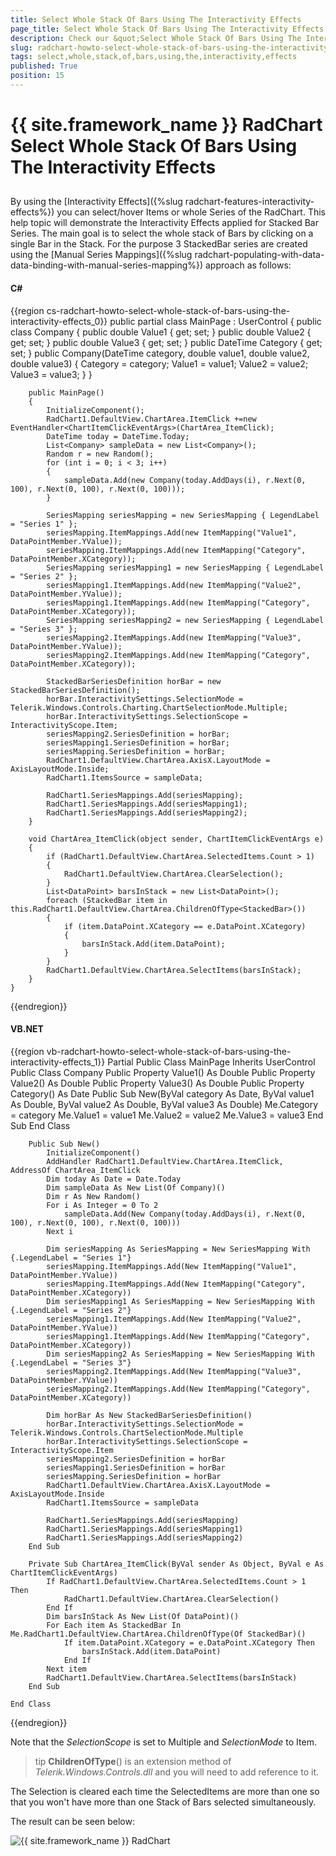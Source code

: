 ```yaml
---
title: Select Whole Stack Of Bars Using The Interactivity Effects
page_title: Select Whole Stack Of Bars Using The Interactivity Effects
description: Check our &quot;Select Whole Stack Of Bars Using The Interactivity Effects&quot; documentation article for the RadChart {{ site.framework_name }} control.
slug: radchart-howto-select-whole-stack-of-bars-using-the-interactivity-effects
tags: select,whole,stack,of,bars,using,the,interactivity,effects
published: True
position: 15
---
```


# {{ site.framework_name }} RadChart Select Whole Stack Of Bars Using The Interactivity Effects



## 

By using the [Interactivity Effects]({%slug radchart-features-interactivity-effects%}) you can select/hover Items or whole Series of the RadChart. This help topic will demonstrate the Interactivity Effects applied for Stacked Bar Series. The main goal is to select the whole stack of Bars by clicking on a single Bar in the Stack.
For the purpose 3 StackedBar series are created using the [Manual Series Mappings]({%slug radchart-populating-with-data-data-binding-with-manual-series-mapping%}) approach as follows:

#### __C#__

{{region cs-radchart-howto-select-whole-stack-of-bars-using-the-interactivity-effects_0}}
	public partial class MainPage : UserControl
	{
	    public class Company
	    {
	        public double Value1 { get; set; }
	        public double Value2 { get; set; }
	        public double Value3 { get; set; }
	        public DateTime Category { get; set; }
	        public Company(DateTime category, double value1, double value2, double value3)
	        {
	            Category = category;
	            Value1 = value1;
	            Value2 = value2;
	            Value3 = value3;
	        }
	    } 
	
	    public MainPage()
	    {
	        InitializeComponent();
	        RadChart1.DefaultView.ChartArea.ItemClick +=new EventHandler<ChartItemClickEventArgs>(ChartArea_ItemClick);
	        DateTime today = DateTime.Today;
	        List<Company> sampleData = new List<Company>();
	        Random r = new Random();
	        for (int i = 0; i < 3; i++)
	        {
	            sampleData.Add(new Company(today.AddDays(i), r.Next(0, 100), r.Next(0, 100), r.Next(0, 100)));                
	        }
	
	        SeriesMapping seriesMapping = new SeriesMapping { LegendLabel = "Series 1" };
	        seriesMapping.ItemMappings.Add(new ItemMapping("Value1", DataPointMember.YValue));
	        seriesMapping.ItemMappings.Add(new ItemMapping("Category", DataPointMember.XCategory));
	        SeriesMapping seriesMapping1 = new SeriesMapping { LegendLabel = "Series 2" };
	        seriesMapping1.ItemMappings.Add(new ItemMapping("Value2", DataPointMember.YValue));
	        seriesMapping1.ItemMappings.Add(new ItemMapping("Category", DataPointMember.XCategory));
	        SeriesMapping seriesMapping2 = new SeriesMapping { LegendLabel = "Series 3" };
	        seriesMapping2.ItemMappings.Add(new ItemMapping("Value3", DataPointMember.YValue));
	        seriesMapping2.ItemMappings.Add(new ItemMapping("Category", DataPointMember.XCategory));
	
	        StackedBarSeriesDefinition horBar = new StackedBarSeriesDefinition();
	        horBar.InteractivitySettings.SelectionMode = Telerik.Windows.Controls.Charting.ChartSelectionMode.Multiple;
	        horBar.InteractivitySettings.SelectionScope = InteractivityScope.Item;
	        seriesMapping2.SeriesDefinition = horBar;
	        seriesMapping1.SeriesDefinition = horBar;
	        seriesMapping.SeriesDefinition = horBar;
	        RadChart1.DefaultView.ChartArea.AxisX.LayoutMode = AxisLayoutMode.Inside;
	        RadChart1.ItemsSource = sampleData;
	
	        RadChart1.SeriesMappings.Add(seriesMapping);
	        RadChart1.SeriesMappings.Add(seriesMapping1);
	        RadChart1.SeriesMappings.Add(seriesMapping2);
	    }
	
	    void ChartArea_ItemClick(object sender, ChartItemClickEventArgs e)
	    {
	        if (RadChart1.DefaultView.ChartArea.SelectedItems.Count > 1)
	        {
	            RadChart1.DefaultView.ChartArea.ClearSelection();
	        }            
	        List<DataPoint> barsInStack = new List<DataPoint>();
	        foreach (StackedBar item in this.RadChart1.DefaultView.ChartArea.ChildrenOfType<StackedBar>())
	        {
	            if (item.DataPoint.XCategory == e.DataPoint.XCategory)
	            {
	                barsInStack.Add(item.DataPoint);
	            }
	        }
	        RadChart1.DefaultView.ChartArea.SelectItems(barsInStack);
	    }
	}
{{endregion}}



#### __VB.NET__

{{region vb-radchart-howto-select-whole-stack-of-bars-using-the-interactivity-effects_1}}
	Partial Public Class MainPage
	    Inherits UserControl
	    Public Class Company
	        Public Property Value1() As Double
	        Public Property Value2() As Double
	        Public Property Value3() As Double
	        Public Property Category() As Date
	        Public Sub New(ByVal category As Date, ByVal value1 As Double, ByVal value2 As Double, ByVal value3 As Double)
	            Me.Category = category
	            Me.Value1 = value1
	            Me.Value2 = value2
	            Me.Value3 = value3
	        End Sub
	    End Class
	
	    Public Sub New()
	        InitializeComponent()
	        AddHandler RadChart1.DefaultView.ChartArea.ItemClick, AddressOf ChartArea_ItemClick
	        Dim today As Date = Date.Today
	        Dim sampleData As New List(Of Company)()
	        Dim r As New Random()
	        For i As Integer = 0 To 2
	            sampleData.Add(New Company(today.AddDays(i), r.Next(0, 100), r.Next(0, 100), r.Next(0, 100)))
	        Next i
	
	        Dim seriesMapping As SeriesMapping = New SeriesMapping With {.LegendLabel = "Series 1"}
	        seriesMapping.ItemMappings.Add(New ItemMapping("Value1", DataPointMember.YValue))
	        seriesMapping.ItemMappings.Add(New ItemMapping("Category", DataPointMember.XCategory))
	        Dim seriesMapping1 As SeriesMapping = New SeriesMapping With {.LegendLabel = "Series 2"}
	        seriesMapping1.ItemMappings.Add(New ItemMapping("Value2", DataPointMember.YValue))
	        seriesMapping1.ItemMappings.Add(New ItemMapping("Category", DataPointMember.XCategory))
	        Dim seriesMapping2 As SeriesMapping = New SeriesMapping With {.LegendLabel = "Series 3"}
	        seriesMapping2.ItemMappings.Add(New ItemMapping("Value3", DataPointMember.YValue))
	        seriesMapping2.ItemMappings.Add(New ItemMapping("Category", DataPointMember.XCategory))
	
	        Dim horBar As New StackedBarSeriesDefinition()
	        horBar.InteractivitySettings.SelectionMode = Telerik.Windows.Controls.ChartSelectionMode.Multiple
	        horBar.InteractivitySettings.SelectionScope = InteractivityScope.Item
	        seriesMapping2.SeriesDefinition = horBar
	        seriesMapping1.SeriesDefinition = horBar
	        seriesMapping.SeriesDefinition = horBar
	        RadChart1.DefaultView.ChartArea.AxisX.LayoutMode = AxisLayoutMode.Inside
	        RadChart1.ItemsSource = sampleData
	
	        RadChart1.SeriesMappings.Add(seriesMapping)
	        RadChart1.SeriesMappings.Add(seriesMapping1)
	        RadChart1.SeriesMappings.Add(seriesMapping2)
	    End Sub
	
	    Private Sub ChartArea_ItemClick(ByVal sender As Object, ByVal e As ChartItemClickEventArgs)
	        If RadChart1.DefaultView.ChartArea.SelectedItems.Count > 1 Then
	            RadChart1.DefaultView.ChartArea.ClearSelection()
	        End If
	        Dim barsInStack As New List(Of DataPoint)()
	        For Each item As StackedBar In Me.RadChart1.DefaultView.ChartArea.ChildrenOfType(Of StackedBar)()
	            If item.DataPoint.XCategory = e.DataPoint.XCategory Then
	                barsInStack.Add(item.DataPoint)
	            End If
	        Next item
	        RadChart1.DefaultView.ChartArea.SelectItems(barsInStack)
	    End Sub
	
	End Class
{{endregion}}



Note that the *SelectionScope* is set to Multiple and *SelectionMode* to Item.

>tip __ChildrenOfType__() is an extension method of *Telerik.Windows.Controls.dll* and you will need to add reference to it.

The Selection is cleared each time the SelectedItems are more than one so that you won't have more than one Stack of Bars selected simultaneously.

The result can be seen below:

![{{ site.framework_name }} RadChart  ](images/RadChart_HowToStackedbarsSelection.PNG)
